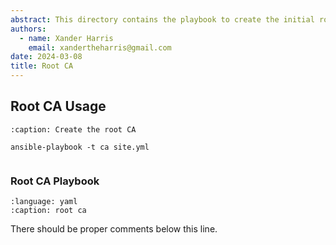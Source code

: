 ```yaml
---
abstract: This directory contains the playbook to create the initial root CA.
authors:
  - name: Xander Harris
    email: xandertheharris@gmail.com
date: 2024-03-08
title: Root CA
---
```


## Root CA Usage

```{code-block} shell
:caption: Create the root CA

ansible-playbook -t ca site.yml
```

```{index} ca; playbook
```

### Root CA Playbook

```{literalinclude} /roles/ca/tasks/site.yml
:language: yaml
:caption: root ca
```

There should be proper comments below this line.

```{autoyaml} roles/ca/tasks/site.yml
```
